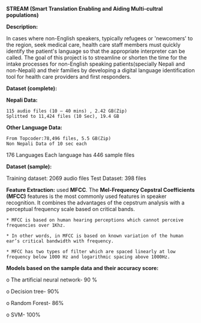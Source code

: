 **STREAM (Smart Translation Enabling and Aiding Multi-cultral populations)**

**Description:**

In cases where non-English speakers, typically refugees or 'newcomers' to the region, seek medical care, health care staff members must quickly identify the patient's language so that the appropriate interpreter can be called.
The goal of this project is to streamline or shorten the time for the intake processes for non-English speaking patients(specially Nepali and non-Nepali) and their families by developing a digital language identification tool for health care providers and first responders.

**Dataset (complete):**

**Nepali Data:**

	115 audio files (10 – 40 mins) , 2.42 GB(Zip)
	Splitted to 11,424 files (10 Sec), 19.4 GB

**Other Language Data:**

	From Topcoder:78,496 files, 5.5 GB(Zip)
	Non Nepali Data of 10 sec each
  176 Languages
	Each language has 446 sample files


**Dataset (sample):**

Training dataset: 2069 audio files 
Test Dataset: 398 files 

**Feature Extraction:**
  used **MFCC**. 
  The **Mel-Frequency Cepstral Coefficients (MFCC)** features is the most commonly used features in speaker recognition. It combines the 	   advantages of the cepstrum analysis with a perceptual frequency scale based on critical bands.
  
	* MFCC is based on human hearing perceptions which cannot perceive frequencies over 1Khz.
	
	* In other words, in MFCC is based on known variation of the human ear’s critical bandwidth with frequency. 
	
	* MFCC has two types of filter which are spaced linearly at low frequency below 1000 Hz and logarithmic spacing above 1000Hz.
 

**Models based on the sample data and their accuracy score:**

o   The artificial neural network-  90 %

o   Decision tree- 90%

o   Random Forest- 86%

o   SVM-  100%

